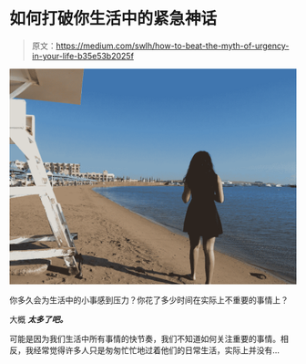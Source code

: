 # 如何打破你生活中的紧急神话

> 原文：<https://medium.com/swlh/how-to-beat-the-myth-of-urgency-in-your-life-b35e53b2025f>

![](img/52bbe22dbba07e4d422c0151a495352a.png)

你多久会为生活中的小事感到压力？你花了多少时间在实际上不重要的事情上？

大概 ***太多了吧。***

可能是因为我们生活中所有事情的快节奏，我们不知道如何关注重要的事情。相反，我经常觉得许多人只是匆匆忙忙地过着他们的日常生活，实际上并没有…